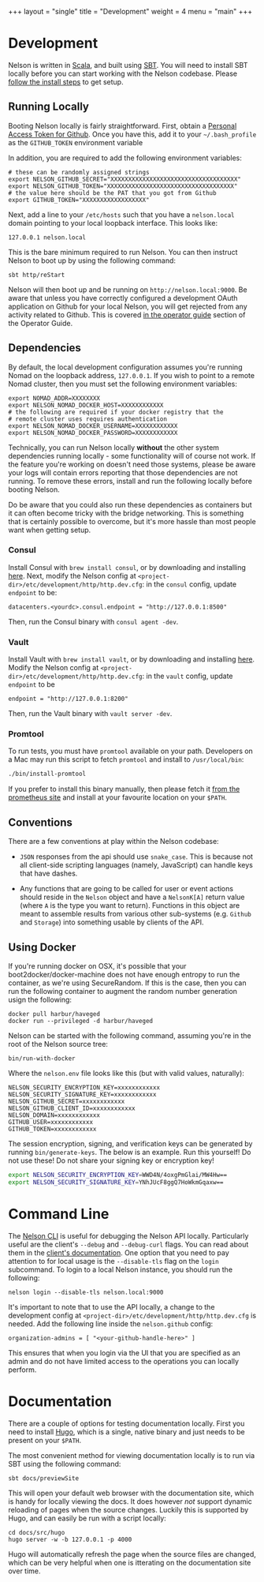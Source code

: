 +++
layout = "single"
title  = "Development"
weight = 4
menu   = "main"
+++

<h1 id="development" class="page-header">Development</h1>

Nelson is written in [Scala](https://scala-lang.org), and built using [SBT](http://www.scala-sbt.org/). You will need to install SBT locally before you can start working with the Nelson codebase. Please [follow the install steps](http://www.scala-sbt.org/0.13/docs/Setup.html) to get setup.

<h2 id="running-locally" data-subheading-of="development">
  Running Locally
</h2>

Booting Nelson locally is fairly straightforward. First, obtain a [Personal Access Token for Github](https://github.com/settings/tokens). Once you have this, add it to your `~/.bash_profile` as the `GITHUB_TOKEN` environment variable

In addition, you are required to add the following environment variables:

```
# these can be randomly assigned strings
export NELSON_GITHUB_SECRET="XXXXXXXXXXXXXXXXXXXXXXXXXXXXXXXXXXXX"
export NELSON_GITHUB_TOKEN="XXXXXXXXXXXXXXXXXXXXXXXXXXXXXXXXXXXX"
# the value here should be the PAT that you got from Github
export GITHUB_TOKEN="XXXXXXXXXXXXXXXXXX"
```

Next, add a line to your `/etc/hosts` such that you have a `nelson.local` domain pointing to your local loopback interface. This looks like:

```
127.0.0.1 nelson.local
```

This is the bare minimum required to run Nelson. You can then instruct Nelson to boot up by using the following command:

```
sbt http/reStart
```

Nelson will then boot up and be running on `http://nelson.local:9000`. Be aware that unless you have correctly configured a development OAuth application on Github for your local Nelson, you will get rejected from any activity related to Github. This is covered [in the operator guide](http://verizon.github.io/nelson/#install-authorize) section of the Operator Guide.

<h2 id="development-dependencies" data-subheading-of="development">
  Dependencies
</h2>

By default, the local development configuration assumes you're running Nomad on the loopback address, `127.0.0.1`. If you wish to point to a remote Nomad cluster, then you must set the following environment variables:

```
export NOMAD_ADDR=XXXXXXXX
export NELSON_NOMAD_DOCKER_HOST=XXXXXXXXXXXX
# the following are required if your docker registry that the
# remote cluster uses requires authentication
export NELSON_NOMAD_DOCKER_USERNAME=XXXXXXXXXXXX
export NELSON_NOMAD_DOCKER_PASSWORD=XXXXXXXXXXXX
```

Technically, you can run Nelson locally **without** the other system dependencies running locally - some functionality will of course not work. If the feature you're working on doesn't need those systems, please be aware your logs will contain errors reporting that those dependencies are not running. To remove these errors, install and run the following locally before booting Nelson.

Do be aware that you could also run these dependencies as containers but it can often become tricky with the bridge networking. This is something that is certainly possible to overcome, but it's more hassle than most people want when getting setup.

<h3 id="development-dependencies-consul" class="linkable">
  Consul
</h3>

Install Consul with `brew install consul`, or by downloading and installing [here](https://www.consul.io/downloads.html). Next, modify the Nelson config at `<project-dir>/etc/development/http/http.dev.cfg`: in the `consul` config, update `endpoint` to be:

```
datacenters.<yourdc>.consul.endpoint = "http://127.0.0.1:8500"
```

Then, run the Consul binary with `consul agent -dev`.

<h3 id="development-dependencies-vault" class="linkable">
  Vault
</h3>

Install Vault with `brew install vault`, or by downloading and installing [here](https://www.vaultproject.io/downloads.html). Modify the Nelson config at `<project-dir>/etc/development/http/http.dev.cfg`: in the `vault` config, update `endpoint` to be

```
endpoint = "http://127.0.0.1:8200"
```

Then, run the Vault binary with `vault server -dev`.

<h3 id="overview-features" class="linkable">
  Promtool
</h3>

To run tests, you must have `promtool` available on your path. Developers on a Mac may run this script to fetch `promtool` and install to `/usr/local/bin`:

```sh
./bin/install-promtool
```

If you prefer to install this binary manually, then please fetch it [from the prometheus site](https://prometheus.io/download/) and install at your favourite location on your `$PATH`.

<h2 id="development-conventions" data-subheading-of="development">
  Conventions
</h2>

There are a few conventions at play within the Nelson codebase:

* `JSON` responses from the api should use `snake_case`. This is because not all client-side scripting languages (namely, JavaScript) can handle keys that have dashes.

* Any functions that are going to be called for user or event actions should reside in the `Nelson` object and have a `NelsonK[A]` return value (where `A` is the type you want to return). Functions in this object are meant to assemble results from various other sub-systems (e.g. `Github` and `Storage`) into something usable by clients of the API.

<h2 id="development-using-docker" data-subheading-of="development">
  Using Docker
</h2>

If you're running docker on OSX, it's possible that your boot2docker/docker-machine does not have enough entropy to run the container, as we're using SecureRandom. If this is the case, then you can run the following container to augment the random number generation usign the following:

```
docker pull harbur/haveged
docker run --privileged -d harbur/haveged
```

Nelson can be started with the following command, assuming you're in the root of the Nelson source tree:

```shell
bin/run-with-docker
```

Where the `nelson.env` file looks like this (but with valid values, naturally):

```
NELSON_SECURITY_ENCRYPTION_KEY=xxxxxxxxxxxx
NELSON_SECURITY_SIGNATURE_KEY=xxxxxxxxxxxx
NELSON_GITHUB_SECRET=xxxxxxxxxxxx
NELSON_GITHUB_CLIENT_ID=xxxxxxxxxxxx
NELSON_DOMAIN=xxxxxxxxxxxx
GITHUB_USER=xxxxxxxxxxxx
GITHUB_TOKEN=xxxxxxxxxxxx
```

The session encryption, signing, and verification keys can be generated by running `bin/generate-keys`.  The below is an example.  Run this yourself!  Do not use these!  Do not share your signing key or encryption key!

```sh
export NELSON_SECURITY_ENCRYPTION_KEY=WWD4N/4oxgPmGlai/MW4Hw==
export NELSON_SECURITY_SIGNATURE_KEY=YNhJUcF8ggQ7HoWkmGqaxw==
```

<h1 id="cli" class="page-header">Command Line</h1>

The [Nelson CLI](https://github.com/Verizon/nelson-cli) is useful for debugging the Nelson API locally. Particularly useful are the client's `--debug` and `--debug-curl` flags. You can read about them in the [client's documentation](http://verizon.github.io/nelson-cli/). One option that you need to pay attention to for local usage is the `--disable-tls` flag on the `login` subcommand. To login to a local Nelson instance, you should run the following:

```
nelson login --disable-tls nelson.local:9000
```

It's important to note that to use the API locally, a change to the development config at `<project-dir>/etc/development/http/http.dev.cfg` is needed. Add the following line inside the `nelson.github` config:

```
organization-admins = [ "<your-github-handle-here>" ]
```

This ensures that when you login via the UI that you are specified as an admin and do not have limited access to the operations you can locally perform.

<h1 id="documentation" class="page-header">Documentation</h1>

There are a couple of options for testing documentation locally. First you need to install [Hugo](https://gohugo.io/), which is a single, native binary and just needs to be present on your `$PATH`.

The most convenient method for viewing documentation locally is to run via SBT using the following command:

```
sbt docs/previewSite
```

This will open your default web browser with the documentation site, which is handy for locally viewing the docs. It does however *not* support dynamic reloading of pages when the source changes. Luckily this is supported by Hugo, and can easily be run with a script locally:

```
cd docs/src/hugo
hugo server -w -b 127.0.0.1 -p 4000
```

Hugo will automatically refresh the page when the source files are changed, which can be very helpful when one is itterating on the documentation site over time.
